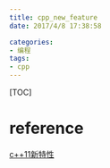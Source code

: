 ```yaml
---
title: cpp_new_feature
date: 2017/4/8 17:38:58

categories:
- 编程
tags:
- cpp
---
```

[TOC]

# reference
[c++11新特性](http://blog.csdn.net/wangshubo1989/article/details/50575008)